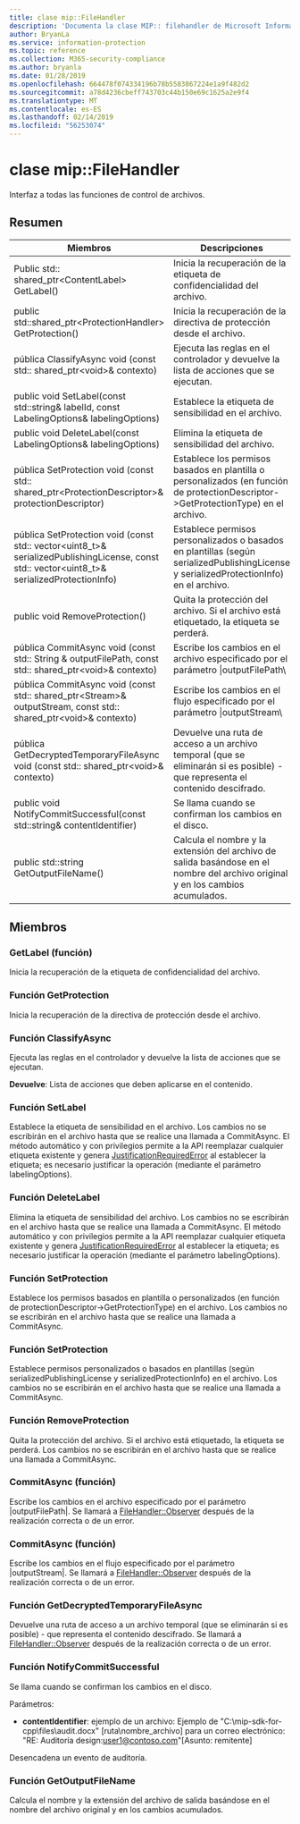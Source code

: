 ```yaml
---
title: clase mip::FileHandler
description: 'Documenta la clase MIP:: filehandler de Microsoft Information Protection (MIP) SDK.'
author: BryanLa
ms.service: information-protection
ms.topic: reference
ms.collection: M365-security-compliance
ms.author: bryanla
ms.date: 01/28/2019
ms.openlocfilehash: 664478f074334196b78b5583867224e1a9f482d2
ms.sourcegitcommit: a78d4236cbeff743703c44b150e69c1625a2e9f4
ms.translationtype: MT
ms.contentlocale: es-ES
ms.lasthandoff: 02/14/2019
ms.locfileid: "56253074"
---
```

# <a name="class-mipfilehandler"></a>clase mip::FileHandler 
Interfaz a todas las funciones de control de archivos.
  
## <a name="summary"></a>Resumen
 Miembros                        | Descripciones                                
--------------------------------|---------------------------------------------
Public std:: shared_ptr\<ContentLabel\> GetLabel()  |  Inicia la recuperación de la etiqueta de confidencialidad del archivo.
public std::shared_ptr\<ProtectionHandler\> GetProtection()  |  Inicia la recuperación de la directiva de protección desde el archivo.
pública ClassifyAsync void (const std:: shared_ptr\<void\>& contexto)  |  Ejecuta las reglas en el controlador y devuelve la lista de acciones que se ejecutan.
public void SetLabel(const std::string& labelId, const LabelingOptions& labelingOptions)  |  Establece la etiqueta de sensibilidad en el archivo.
public void DeleteLabel(const LabelingOptions& labelingOptions)  |  Elimina la etiqueta de sensibilidad del archivo.
pública SetProtection void (const std:: shared_ptr\<ProtectionDescriptor\>& protectionDescriptor)  |  Establece los permisos basados en plantilla o personalizados (en función de protectionDescriptor->GetProtectionType) en el archivo.
pública SetProtection void (const std:: vector\<uint8_t\>& serializedPublishingLicense, const std:: vector\<uint8_t\>& serializedProtectionInfo)  |  Establece permisos personalizados o basados en plantillas (según serializedPublishingLicense y serializedProtectionInfo) en el archivo.
public void RemoveProtection()  |  Quita la protección del archivo. Si el archivo está etiquetado, la etiqueta se perderá.
pública CommitAsync void (const std:: String & outputFilePath, const std:: shared_ptr\<void\>& contexto) | Escribe los cambios en el archivo especificado por el parámetro \|outputFilePath\ |  parámetro.
pública CommitAsync void (const std:: shared_ptr\<Stream\>& outputStream, const std:: shared_ptr\<void\>& contexto) | Escribe los cambios en el flujo especificado por el parámetro \|outputStream\ |  parámetro.
pública GetDecryptedTemporaryFileAsync void (const std:: shared_ptr\<void\>& contexto)  |  Devuelve una ruta de acceso a un archivo temporal (que se eliminarán si es posible) - que representa el contenido descifrado.
public void NotifyCommitSuccessful(const std::string& contentIdentifier)  |  Se llama cuando se confirman los cambios en el disco.
public std::string GetOutputFileName()  |  Calcula el nombre y la extensión del archivo de salida basándose en el nombre del archivo original y en los cambios acumulados.
  
## <a name="members"></a>Miembros
  
### <a name="getlabel-function"></a>GetLabel (función)
Inicia la recuperación de la etiqueta de confidencialidad del archivo.
  
### <a name="getprotection-function"></a>Función GetProtection
Inicia la recuperación de la directiva de protección desde el archivo.
  
### <a name="classifyasync-function"></a>Función ClassifyAsync
Ejecuta las reglas en el controlador y devuelve la lista de acciones que se ejecutan.

  
**Devuelve**: Lista de acciones que deben aplicarse en el contenido.
  
### <a name="setlabel-function"></a>Función SetLabel
Establece la etiqueta de sensibilidad en el archivo.
Los cambios no se escribirán en el archivo hasta que se realice una llamada a CommitAsync. El método automático y con privilegios permite a la API reemplazar cualquier etiqueta existente y genera [JustificationRequiredError](class_mip_justificationrequirederror.md) al establecer la etiqueta; es necesario justificar la operación (mediante el parámetro labelingOptions).
  
### <a name="deletelabel-function"></a>Función DeleteLabel
Elimina la etiqueta de sensibilidad del archivo.
Los cambios no se escribirán en el archivo hasta que se realice una llamada a CommitAsync. El método automático y con privilegios permite a la API reemplazar cualquier etiqueta existente y genera [JustificationRequiredError](class_mip_justificationrequirederror.md) al establecer la etiqueta; es necesario justificar la operación (mediante el parámetro labelingOptions).
  
### <a name="setprotection-function"></a>Función SetProtection
Establece los permisos basados en plantilla o personalizados (en función de protectionDescriptor->GetProtectionType) en el archivo.
Los cambios no se escribirán en el archivo hasta que se realice una llamada a CommitAsync.
  
### <a name="setprotection-function"></a>Función SetProtection
Establece permisos personalizados o basados en plantillas (según serializedPublishingLicense y serializedProtectionInfo) en el archivo.
Los cambios no se escribirán en el archivo hasta que se realice una llamada a CommitAsync.
  
### <a name="removeprotection-function"></a>Función RemoveProtection
Quita la protección del archivo. Si el archivo está etiquetado, la etiqueta se perderá.
Los cambios no se escribirán en el archivo hasta que se realice una llamada a CommitAsync.
  
### <a name="commitasync-function"></a>CommitAsync (función)
Escribe los cambios en el archivo especificado por el parámetro |outputFilePath|.
Se llamará a [FileHandler::Observer](class_mip_filehandler_observer.md) después de la realización correcta o de un error.
  
### <a name="commitasync-function"></a>CommitAsync (función)
Escribe los cambios en el flujo especificado por el parámetro |outputStream|.
Se llamará a [FileHandler::Observer](class_mip_filehandler_observer.md) después de la realización correcta o de un error.
  
### <a name="getdecryptedtemporaryfileasync-function"></a>Función GetDecryptedTemporaryFileAsync
Devuelve una ruta de acceso a un archivo temporal (que se eliminarán si es posible) - que representa el contenido descifrado.
Se llamará a [FileHandler::Observer](class_mip_filehandler_observer.md) después de la realización correcta o de un error.
  
### <a name="notifycommitsuccessful-function"></a>Función NotifyCommitSuccessful
Se llama cuando se confirman los cambios en el disco.

Parámetros:  
* **contentIdentifier**: ejemplo de un archivo: Ejemplo de "C:\mip-sdk-for-cpp\files\audit.docx" [ruta\nombre_archivo] para un correo electrónico: "RE: Auditoría design:user1@contoso.com"[Asunto: remitente] 


Desencadena un evento de auditoría.
  
### <a name="getoutputfilename-function"></a>Función GetOutputFileName
Calcula el nombre y la extensión del archivo de salida basándose en el nombre del archivo original y en los cambios acumulados.
